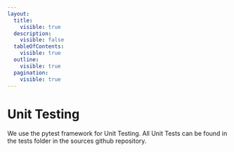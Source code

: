 ```yaml
---
layout:
  title:
    visible: true
  description:
    visible: false
  tableOfContents:
    visible: true
  outline:
    visible: true
  pagination:
    visible: true
---
```


# Unit Testing

We use the pytest framework for Unit Testing. All Unit Tests can be found in the tests folder in the sources github repository.
